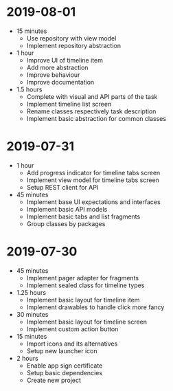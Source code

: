 # 2019-08-01
* 15 minutes
    * Use repository with view model
    * Implement repository abstraction
* 1 hour
    * Improve UI of timeline item
    * Add more abstraction
    * Improve behaviour
    * Improve documentation
* 1.5 hours
    * Complete with visual and API parts of the task
    * Implement timeline list screen
    * Rename classes respectively task description
    * Implement basic abstraction for common classes

# 2019-07-31
* 1 hour
    * Add progress indicator for timeline tabs screen
    * Implement view model for timeline tabs screen
    * Setup REST client for API
* 45 minutes
    * Implement base UI expectations and interfaces
    * Implement basic API models
    * Implement basic tabs and list fragments
    * Group classes by packages

# 2019-07-30
* 45 minutes
    * Implement pager adapter for fragments
    * Implement sealed class for timeline types
* 1.25 hours
    * Implement basic layout for timeline item
    * Implement drawables to handle click more fancy 
* 30 minutes
    * Implement basic layout for timeline screen
    * Implement custom action button
* 15 minutes
    * Import icons and its alternatives
    * Setup new launcher icon
* 2 hours
    * Enable app sign certificate
    * Setup basic dependencies
    * Create new project